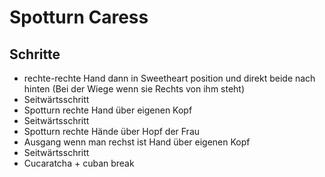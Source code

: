 
# Spotturn Caress

## Schritte

- rechte-rechte Hand dann in Sweetheart position und direkt beide nach hinten (Bei der Wiege wenn sie Rechts von ihm steht)
- Seitwärtsschritt
- Spotturn rechte Hand über eigenen Kopf
- Seitwärtsschritt
- Spotturn rechte Hände über Hopf der Frau
- Ausgang wenn man rechst ist Hand über eigenen Kopf
- Seitwärtsschritt
- Cucaratcha + cuban break
